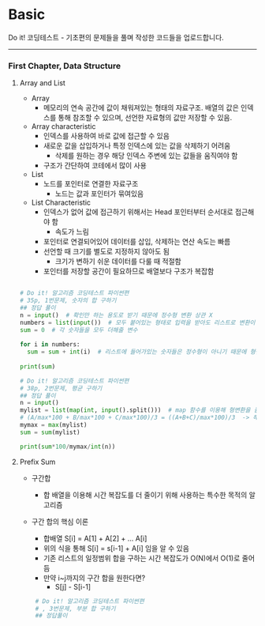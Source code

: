 # Basic
Do it! 코딩테스트 - 기초편의 문제들을 풀며 작성한 코드들을 업로드합니다. 
<hr>

### First Chapter, Data Structure

1. Array and List
   * Array
     - 메모리의 연속 공간에 값이 채워져있는 형태의 자료구조. 배열의 값은 인덱스를 통해 참조할 수 있으며, 선언한 자료형의 값만 저장할 수 있음.
   * Array characteristic
     - 인덱스를 사용하여 바로 값에 접근할 수 있음
     - 새로운 값을 삽입하거나 특정 인덱스에 있는 값을 삭제하기 어려움
       + 삭제를 원하는 경우 해당 인덱스 주변에 있는 값들을 움직여야 함
     - 구조가 간단하여 코테에서 많이 사용
   * List
     - 노드를 포인터로 연결한 자료구조
       - 노드는 값과 포인터가 묶여있음
   * List Characteristic
     - 인덱스가 없어 값에 접근하기 위해서는 Head 포인터부터 순서대로 접근해야 함
       - 속도가 느림
     - 포인터로 연결되어있어 데이터를 삽입, 삭제하는 연산 속도는 빠름
     - 선언할 때 크기를 별도로 지정하지 않아도 됨
       - 크기가 변하기 쉬운 데이터를 다룰 때 적절함
     - 포인터를 저장할 공간이 필요하므로 배열보다 구조가 복잡함


    ```python
    
    # Do it! 알고리즘 코딩테스트 파이썬편
    # 35p, 1번문제, 숫자의 합 구하기
    ## 정답 풀이
    n = input()  # 확인만 하는 용도로 받기 때문에 정수형 변환 상관 X
    numbers = list(input())  # 모두 붙어있는 형태로 입력을 받아도 리스트로 변환이 가능
    sum = 0  # 각 숫자들을 모두 더해줄 변수
        
    for i in numbers:
      sum = sum + int(i)  # 리스트에 들어가있는 숫자들은 정수형이 아니기 때문에 형변환 
        
    print(sum)
    ```


    ```python
    # Do it! 알고리즘 코딩테스트 파이썬편
    # 38p, 2번문제, 평균 구하기
    ## 정답 풀이
    n = input()
    mylist = list(map(int, input().split()))  # map 함수를 이용해 형변환을 좀 더 쉽게
    # (A/max*100 + B/max*100 + C/max*100)/3 = ((A+B+C)/max*100)/3  -> 해당 풀이를 이용해 더 단순화
    mymax = max(mylist)
    sum = sum(mylist)
    
    print(sum*100/mymax/int(n))
    ```
2. Prefix Sum
   * 구간합
     - 합 배열을 이용해 시간 복잡도를 더 줄이기 위해 사용하는 특수한 목적의 알고리즘
   * 구간 합의 핵심 이론
     - 합배열 S[i] = A[1] + A[2] + ... A[i]
     - 위의 식을 통해 S[i] = s[i-1] + A[i] 임을 알 수 있음
     - 기존 리스트의 일정범위 합을 구하는 시간 복잡도가 O(N)에서 O(1)로 줄어듬
     - 만약 i~j까지의 구간 합을 원한다면?
       - S[j] - S[i-1]


     ```python
      # Do it! 알고리즘 코딩테스트 파이썬편
      # , 3번문제, 부분 합 구하기
      ## 정답풀이

      
     ```